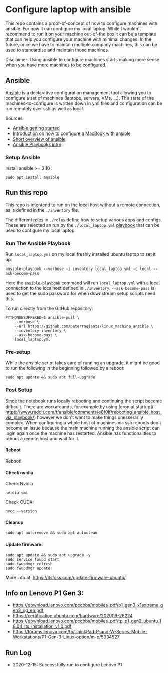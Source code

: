 # Configure laptop with ansible

This repo contains a proof-of-concept of how to configure machines with ansible. For now it can configure my local laptop. While I wouldn't recommend to run it on your machine out-of-the box it can be a template that can help you configure your machine with minimal changes. In the future, once we have to maintain multiple company machines, this can be used to standardise and maintain those machines.

Disclaimer: Using ansible to configure machines starts making more sense when you have more machines to be configured.

## Ansible

[Ansible](https://docs.ansible.com/ansible/latest/user_guide/index.html#getting-started) is a declarative configuration management tool allowing you to configure a set of machines (laptops, servers, VMs, ...). The state of the machines-to-configure is written down in yml files and configuration can be run remotely over ssh as well as local.

Sources:
- [Ansible getting started](https://docs.ansible.com/ansible/latest/user_guide/index.html#getting-started)
- [Introduction on how to configure a MacBook with ansible](https://blog.laurentcharignon.com/post/laptop-setup-with-ansible/)
- [Short overview of ansible](https://www.digitalocean.com/community/cheatsheets/how-to-use-ansible-cheat-sheet-guide)
- [Ansible Playbooks intro](https://docs.ansible.com/ansible/latest/user_guide/playbooks_intro.html)


### Setup Ansible

Install ansible >= 2.10 :
```
sudo apt install ansible
```

## Run this repo

This repo is intentend to run on the local host without a remote connection, as is defined in the `./inventory` file.

The different [roles](https://docs.ansible.com/ansible/latest/user_guide/playbooks_reuse_roles.html) in `./roles` define how to setup various apps and configs. These are selected an run by the `./local_laptop.yml` [playbook](https://docs.ansible.com/ansible/latest/user_guide/playbooks_intro.html) that can be used to configure my local laptop.


### Run The Ansible Playbook
Run `local_laptop.yml` on my local freshly installed ubuntu laptop to set it up:
```
ansible-playbook --verbose -i inventory local_laptop.yml -c local --ask-become-pass
```

Here the [`ansible-playbook`](https://docs.ansible.com/ansible/latest/cli/ansible-playbook.html) command will run `local_laptop.yml` with a local connection to the localhost defined in `./inventory`.
`--ask-become-pass` is used to get the sudo password for when downstream setup scripts need this.


To run directly from the GitHub repository:
```
PYTHONUNBUFFERED=1 ansible-pull \
    --verbose \
    --url https://github.com/peterroelants/linux_machine_ansible \
    --inventory inventory \
    --ask-become-pass \
    local_laptop.yml
```

### Pre-setup

While the ansible script takes care of running an upgrade, it might be good to run the following in the beginning followed by a reboot:
```
sudo apt update && sudo apt full-upgrade
```


### Post Setup

Since the notebook runs locally rebooting and continuing the script become difficult. There are workarounds, for example by using [cron at startup](- https://www.reddit.com/r/ansible/comments/e8f0lf/rebooting_ansible_host_via_playbook/) however we don't want to make things unesserarily complex. When configuring a whole host of machines via ssh reboots don't become an issue because the main machine running the ansible script can login again once the machine has restarted. Ansible has functionalities to reboot a remote host and wait for it.

#### Reboot

Reboot!

#### Check nvidia

Check Nvidia
```
nvidia-smi
```

Check CUDA:
```
nvcc --version
```

#### Cleanup

```
sudo apt autoremove && sudo apt autoclean
```

#### Update firmware:

```
sudo apt update && sudo apt upgrade -y
sudo service fwupd start
sudo fwupdmgr refresh
sudo fwupdmgr update
```
More info at: https://itsfoss.com/update-firmware-ubuntu/


## Info on Lenovo P1 Gen 3:
- https://download.lenovo.com/pccbbs/mobiles_pdf/p1_gen3_x1extreme_gen3_ug_en.pdf
- https://certification.ubuntu.com/hardware/202009-28224
- https://download.lenovo.com/pccbbs/mobiles_pdf/tp_p1_gen2_ubuntu_18.04_lts_installation_v1.0.pdf
- https://forums.lenovo.com/t5/ThinkPad-P-and-W-Series-Mobile-Workstations/P1-Gen-3-Linux-option/m-p/5034527


## Run Log

- 2020-12-15: Successfully run to configure Lenovo P1
